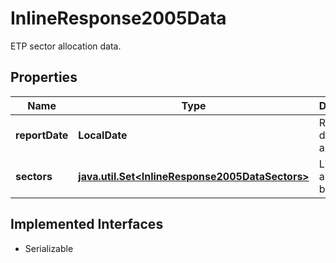 

# InlineResponse2005Data

ETP sector allocation data.

## Properties

Name | Type | Description | Notes
------------ | ------------- | ------------- | -------------
**reportDate** | **LocalDate** | Reporting date for the allocations. |  [optional]
**sectors** | [**java.util.Set&lt;InlineResponse2005DataSectors&gt;**](InlineResponse2005DataSectors.md) | List of allocations by sector. |  [optional]


## Implemented Interfaces

* Serializable



